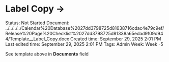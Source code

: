 # Label Copy →

Status: Not Started
Document: ../../../../Calendar%20Database%2027dd3798725d81638716cdac4e79c9ef/Release%20Page%20Checklist%2027dd3798725d81338a65edad9f09d944/Template__Label_Copy.docx
Created time: September 29, 2025 2:01 PM
Last edited time: September 29, 2025 2:01 PM
Tags: Admin
Week: Week -5

See template above in **Documents** field